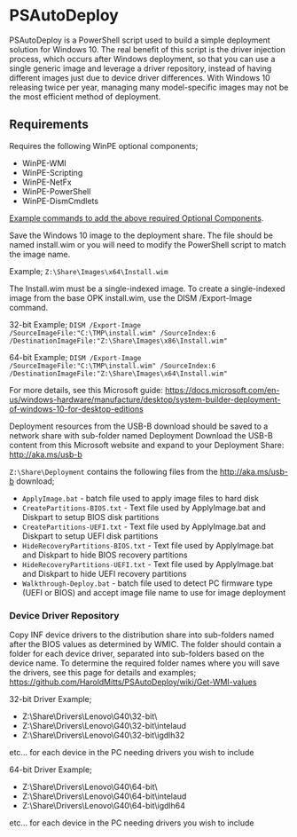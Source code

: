 # PSAutoDeploy
PSAutoDeploy is a PowerShell script used to build a simple deployment solution for Windows 10. The real benefit of this script is the driver injection process, which occurs after Windows deployment, so that you can use a single generic image and leverage a driver repository, instead of having different images just due to device driver differences. With Windows 10 releasing twice per year, managing many model-specific images may not be the most efficient method of deployment. 

## Requirements
Requires the following WinPE optional components;
* WinPE-WMI
* WinPE-Scripting
* WinPE-NetFx
* WinPE-PowerShell
* WinPE-DismCmdlets

[Example commands to add the above required Optional Components](https://github.com/HaroldMitts/Build-CustomPE).

Save the Windows 10 image to the deployment share. The file should be named install.wim or you will need to 
modify the PowerShell script to match the image name.

Example; `Z:\Share\Images\x64\Install.wim`

The Install.wim must be a single-indexed image. To create a single-indexed image from the base OPK install.wim, use the DISM /Export-Image command. 

32-bit Example; `DISM /Export-Image /SourceImageFile:"C:\TMP\install.wim" /SourceIndex:6 /DestinationImageFile:"Z:\Share\Images\x86\Install.wim"`

64-bit Example;	`DISM /Export-Image /SourceImageFile:"C:\TMP\install.wim" /SourceIndex:6 /DestinationImageFile:"Z:\Share\Images\x64\Install.wim"`

For more details, see this Microsoft guide: https://docs.microsoft.com/en-us/windows-hardware/manufacture/desktop/system-builder-deployment-of-windows-10-for-desktop-editions

Deployment resources from the USB-B download should be saved to a network share with sub-folder named Deployment
Download the USB-B content from this Microsoft website and expand to your Deployment Share: http://aka.ms/usb-b

`Z:\Share\Deployment` contains the following files from the http://aka.ms/usb-b download;
* `ApplyImage.bat` - batch file used to apply image files to hard disk
* `CreatePartitions-BIOS.txt` - Text file used by ApplyImage.bat and Diskpart to setup BIOS disk partitions
* `CreatePartitions-UEFI.txt` - Text file used by ApplyImage.bat and Diskpart to setup UEFI disk partitions
* `HideRecoveryPartitions-BIOS.txt` - Text file used by ApplyImage.bat and Diskpart to hide BIOS recovery partitions
* `HideRecoveryPartitions-UEFI.txt` - Text file used by ApplyImage.bat and Diskpart to hide UEFI recovery partitions
* `Walkthrough-Deploy.bat` - batch file used to detect PC firmware type (UEFI or BIOS) and accept image file name to use for image deployment

### Device Driver Repository
Copy INF device drivers to the distribution share into sub-folders named after the BIOS values as determined by WMIC. The folder should contain a folder for each device driver, separated into sub-folders based on the device name. To determine the required folder names where you will save the drivers, see this page for details and examples; https://github.com/HaroldMitts/PSAutoDeploy/wiki/Get-WMI-values

32-bit Driver Example;

* Z:\Share\Drivers\Lenovo\G40\32-bit\
* Z:\Share\Drivers\Lenovo\G40\32-bit\intelaud
* Z:\Share\Drivers\Lenovo\G40\32-bit\igdlh32

etc... for each device in the PC needing drivers you wish to include

64-bit Driver Example;
* Z:\Share\Drivers\Lenovo\G40\64-bit\
* Z:\Share\Drivers\Lenovo\G40\64-bit\intelaud
* Z:\Share\Drivers\Lenovo\G40\64-bit\igdlh64

etc... for each device in the PC needing drivers you wish to include
